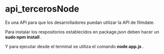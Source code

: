 # api_tercerosNode

Es una API para que los desarrolladores puedan utilizar la API de filmdate.

Para instalar los respositorios establecidos en package.json deben hacer un <b> sudo npm install </b>.

Y para ejecutar desde el terminal se utiliza el comando <b> node app.js </b>.
